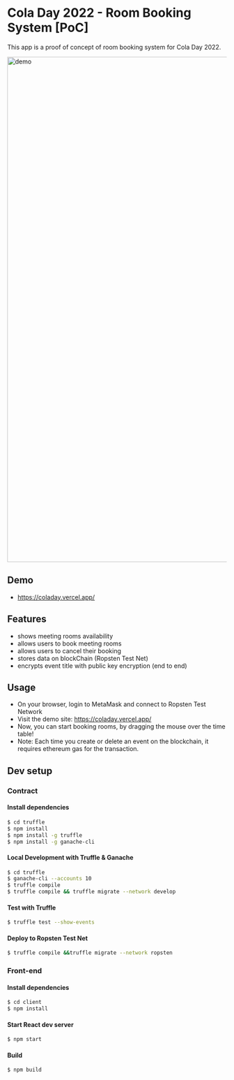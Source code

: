 # Cola Day 2022 - Room Booking System [PoC]

This app is a proof of concept of room booking system for Cola Day 2022.

<img width="1157" alt="demo" src="https://user-images.githubusercontent.com/315819/176455131-6ed7c308-21b5-4dde-b988-0265eb836842.png">

## Demo
- https://coladay.vercel.app/

## Features
- shows meeting rooms availability
- allows users to book meeting rooms
- allows users to cancel their booking
- stores data on blockChain (Ropsten Test Net)
- encrypts event title with public key encryption (end to end)

## Usage
- On your browser, login to MetaMask and connect to Ropsten Test Network
- Visit the demo site: https://coladay.vercel.app/
- Now, you can start booking rooms, by dragging the mouse over the time table!
- Note: Each time you create or delete an event on the blockchain, it requires ethereum gas for the transaction.

## Dev setup

### Contract

#### Install dependencies
```sh
$ cd truffle
$ npm install
$ npm install -g truffle
$ npm install -g ganache-cli
```

#### Local Development with Truffle & Ganache
```sh
$ cd truffle
$ ganache-cli --accounts 10
$ truffle compile
$ truffle compile && truffle migrate --network develop
```

#### Test with Truffle
```sh
$ truffle test --show-events
```

#### Deploy to Ropsten Test Net
```sh
$ truffle compile &&truffle migrate --network ropsten
```

### Front-end

#### Install dependencies
```sh
$ cd client
$ npm install
```

#### Start React dev server
```sh
$ npm start
```

#### Build
```sh
$ npm build
```
